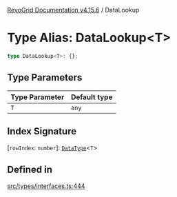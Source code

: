 [RevoGrid Documentation v4.15.6](README.md) / DataLookup

# Type Alias: DataLookup\<T\>

```ts
type DataLookup<T>: {};
```

## Type Parameters

| Type Parameter | Default type |
| ------ | ------ |
| `T` | `any` |

## Index Signature

 \[`rowIndex`: `number`\]: [`DataType`](TypeAlias.DataType.md)\<`T`\>

## Defined in

[src/types/interfaces.ts:444](https://github.com/revolist/revogrid/blob/8ab186c1ae2faee97d25784acff6dbf4187524f8/src/types/interfaces.ts#L444)
